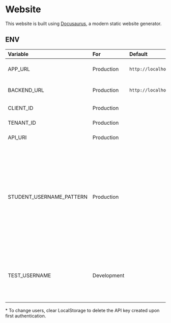 # Website

This website is built using [Docusaurus](https://docusaurus.io/), a modern static website generator.

## ENV

| Variable                 | For         | Default                 | Example             | Description                                                                                                                                                 |
|:-------------------------|:------------|:------------------------|:--------------------|:------------------------------------------------------------------------------------------------------------------------------------------------------------|
| APP_URL                  | Production  | `http://localhost:3000` |                     | Domain of the hosted app                                                                                                                                    |
| BACKEND_URL              | Production  | `http://localhost:3002` |                     | Url of the API Endpoint                                                                                                                                     |
| CLIENT_ID                | Production  |                         |                     | Azure ID: Client ID                                                                                                                                         |
| TENANT_ID                | Production  |                         |                     | Azure AD: Tenant Id                                                                                                                                         |
| API_URI                  | Production  |                         |                     | Azure AD: API Url                                                                                                                                           |
| STUDENT_USERNAME_PATTERN | Production  |                         | `@edu`              | Users with usernames matching this pattern are displayed as students (regardless of admin status). If unset, all non-admin users are displayed as students. |
| TEST_USERNAME            | Development |                         | `admin.bar@bazz.ch` | To log in offline. Must correspond to a user email found in the API's database.\*                                                                           |

\* To change users, clear LocalStorage to delete the API key created upon first authentication.<br/>